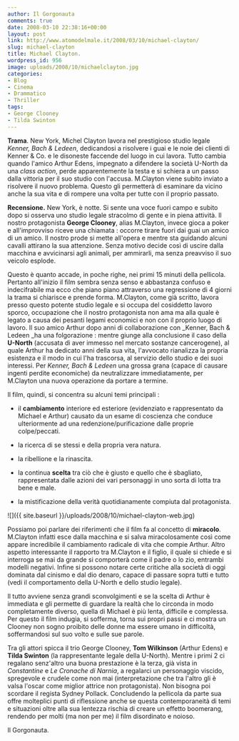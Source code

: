 ```yaml
---
author: Il Gorgonauta
comments: true
date: 2008-03-10 22:38:16+00:00
layout: post
link: http://www.atomodelmale.it/2008/03/10/michael-clayton/
slug: michael-clayton
title: Michael Clayton.
wordpress_id: 956
image: uploads/2008/10/michaelclayton.jpg
categories:
- Blog
- Cinema
- Drammatico
- Thriller
tags:
- George Clooney
- Tilda Swinton
---
```


**Trama**. New York, Michel Clayton lavora nel prestigioso  studio legale _Kenner, Bach & Ledeen_, dedicandosi a risolvere i guai e le noie dei clienti di Kenner & Co. e le disoneste  faccende del luogo in cui lavora. Tutto cambia quando l'amico Arthur Edens, impegnato a difendere la società U-North da una _class action_, perde apparentemente la testa e si schiera a un passo dalla vittoria per il suo studio con l'accusa. M.Clayton viene subito inviato a risolvere il nuovo problema. Questo gli permetterà di esaminare da vicino anche la sua vita e di rompere una volta per tutte con il proprio passato.

**Recensione.** New York, è notte. Si sente una voce fuori campo e subito dopo si osserva uno studio legale stracolmo di gente e in piena attività. Il nostro protagonista **George Clooney**, alias M.Clayton, invece gioca a poker e all'improvviso riceve una chiamata : occorre tirare fuori dai guai un amico di un amico. Il nostro prode si mette all'opera e mentre sta guidando alcuni cavalli attirano la sua attenzione. Senza motivo decide così di uscire dalla macchina e avvicinarsi agli animali, per ammirarli, ma senza preavviso il suo veicolo esplode.

Questo è quanto accade, in poche righe, nei primi 15 minuti della pellicola. Pertanto all'inizio il film sembra senza senso e abbastanza confuso e indecifrabile ma ecco che piano piano attraverso una regressione di 4 giorni la trama si chiarisce e prende forma. M.Clayton, come già scritto, lavora presso questo potente studio legale e si occupa del cosiddetto lavoro sporco, occupazione che il nostro protagonista non ama ma alla quale è legato a causa dei pesanti legami economici e non con il proprio luogo di lavoro. Il suo amico Arthur dopo anni di collaborazione con _Kenner, Bach & Ledeen _ha una folgorazione : mentre giunge alla conclusione il caso della **U-North** (accusata di aver immesso nel mercato sostanze cancerogene), al quale Arthur ha dedicato anni della sua vita, l'avvocato rianalizza la propria esistenza e il modo in cui l'ha trascorsa, al servizio dello studio e dei suoi interessi. Per _Kenner, Bach & Ledeen_ una grossa grana (capace di causare ingenti perdite economiche) da neutralizzare immediatamente, per M.Clayton una nuova operazione da portare a termine.

Il film, quindi,  si concentra su alcuni temi principali :

	
  * il **cambiamento** interiore ed esteriore (evidenziato e rappresentato da Michael e Arthur) causato da un esame di coscienza che conduce ulteriormente ad una redenzione/purificazione dalle proprie colpe/peccati.

	
  * la ricerca di se stessi e della propria vera natura.

	
  * la ribellione e la rinascita.

	
  * la continua **scelta** tra ciò che è giusto e quello che è sbagliato, rappresentata dalle azioni dei vari personaggi in uno sorta di lotta tra bene e male.

	
  * la mistificazione della verità quotidianamente compiuta dal protagonista.

![]({{ site.baseurl }}/uploads/2008/10/michael-clayton-web.jpg)

Possiamo poi parlare dei riferimenti che il film fa al concetto di **miracolo**. M.Clayton infatti esce dalla macchina e si salva miracolosamente così come appare incredibile il cambiamento radicale di vita che compie Arthur. Altro aspetto interessante il rapporto tra M.Clayton e il figlio, il quale si chiede e si interroga se mai da grande si comporterà come il padre o lo zio, entrambi modelli negativi. Infine si possono notare certe critiche alla società di oggi dominata dal cinismo e dal dio denaro, capace di passare sopra tutti e tutto (vedi il comportamento della U-North e dello studio legale).

Il tutto avviene senza grandi sconvolgimenti e se la scelta di Arthur è immediata e gli permette di guardare la realtà che lo circonda in modo completamente diverso, quella di Michael è più lenta, difficile e complessa. Per questo il film indugia, si sofferma, torna sui propri passi e ci mostra un Clooney non sogno proibito delle donne ma essere umano in difficoltà, soffermandosi sul suo volto e sulle sue parole.

Tra gli attori spicca il trio George Clooney, **Tom Wilkinson** (Arthur Edens) e **Tilda Swinton** (la rappresentante legale della U-North). Mentre i primi 2 ci regalano senz'altro una buona prestazione è la terza, già vista in _Constantine_ e _Le_ _Cronache di Narnia_, a regalarci un personaggio viscido, spregevole e crudele come non mai (interpretazione che tra l'altro gli è valsa l'oscar come miglior attrice non protagonista). Non bisogna poi scordare il regista Sydney Pollack. Concludendo la pellicola da parte sua offre molteplici punti di riflessione anche se questa contemporaneità di temi e situazioni oltre alla sua lentezza rischia di creare un effetto boomerang, rendendo per molti (ma non per me) il film disordinato e noioso.

Il Gorgonauta.
